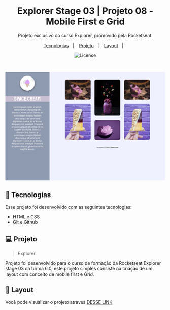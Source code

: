   <h1 align="center"> Explorer Stage 03 | Projeto 08 - Mobile First e Grid </h1>

  <p align="center">
  Projeto exclusivo do curso Explorer, promovido pela Rocketseat.
  </p>

  <p align="center">
    <a href="#-tecnologias">Tecnologias</a>&nbsp;&nbsp;&nbsp;|&nbsp;&nbsp;&nbsp;
    <a href="#-projeto">Projeto</a>&nbsp;&nbsp;&nbsp;|&nbsp;&nbsp;&nbsp;
    <a href="#-layout">Layout</a>&nbsp;&nbsp;&nbsp;|&nbsp;&nbsp;&nbsp;
  </p>

  <p align="center">
    <img alt="License" src="https://www.rocketseat.com.br/assets/logos/rocketseat.svg">
  </p>

  <br>

  ![preview](images/preview1.png)

  ## 🚀 Tecnologias

  Esse projeto foi desenvolvido com as seguintes tecnologias:

  - HTML e CSS
  - Git e Github

  ## 💻 Projeto

  > Explorer

  Projeto foi desenvolvido para o curso de formação da Rocketseat Explorer stage 03 da turma 6.0, este projeto simples consiste na criação de um layout com conceito de mobile first e Grid.

  ## 🔖 Layout

  Você pode visualizar o projeto através [DESSE LINK](https://felipepleao.github.io/courseProjects-rocketseat/projeto08--stg-03/).

